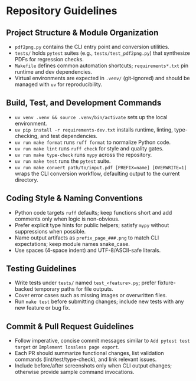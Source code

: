 # Repository Guidelines

## Project Structure & Module Organization
- `pdf2png.py` contains the CLI entry point and conversion utilities.
- `tests/` holds `pytest` suites (e.g., `tests/test_pdf2png.py`) that synthesize PDFs for regression checks.
- `Makefile` defines common automation shortcuts; `requirements*.txt` pin runtime and dev dependencies.
- Virtual environments are expected in `.venv/` (git-ignored) and should be managed with `uv` for reproducibility.

## Build, Test, and Development Commands
- `uv venv .venv && source .venv/bin/activate` sets up the local environment.
- `uv pip install -r requirements-dev.txt` installs runtime, linting, type-checking, and test dependencies.
- `uv run make format` runs `ruff format` to normalize Python code.
- `uv run make lint` runs `ruff check` for style and quality gates.
- `uv run make type-check` runs `mypy` across the repository.
- `uv run make test` runs the `pytest` suite.
- `uv run make convert path/to/input.pdf [PREFIX=name] [OVERWRITE=1]` wraps the CLI conversion workflow, defaulting output to the current directory.

## Coding Style & Naming Conventions
- Python code targets `ruff` defaults; keep functions short and add comments only when logic is non-obvious.
- Prefer explicit type hints for public helpers; satisfy `mypy` without suppressions when possible.
- Name output artifacts as `prefix_page_###.png` to match CLI expectations; keep module names snake_case.
- Use spaces (4-space indent) and UTF-8/ASCII-safe literals.

## Testing Guidelines
- Write tests under `tests/` named `test_<feature>.py`; prefer fixture-backed temporary paths for file outputs.
- Cover error cases such as missing images or overwritten files.
- Run `make test` before submitting changes; include new tests with any new feature or bug fix.

## Commit & Pull Request Guidelines
- Follow imperative, concise commit messages similar to `Add pytest test target` or `Implement lossless page export`.
- Each PR should summarize functional changes, list validation commands (lint/test/type-check), and link relevant issues.
- Include before/after screenshots only when CLI output changes; otherwise provide sample command invocations.
